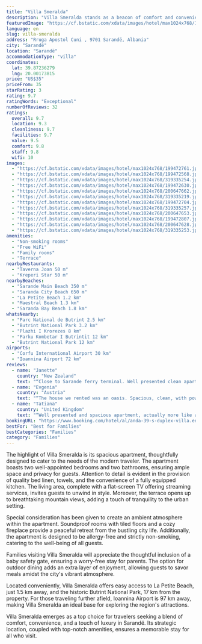 ```yaml
---
title: "Villa Smeralda"
description: "Villa Smeralda stands as a beacon of comfort and convenience in the heart of Sarandë, merely a stone's throw away from the pristine Sarande Main Beach and a short stroll from Saranda City Beach."
featuredImage: "https://cf.bstatic.com/xdata/images/hotel/max1024x768/199472761.jpg?k=ce28cf8fd7dacfb27ca8e456cba0254b9fabbdb66ee05786943eae2fd546f966&o=&hp=1"
language: en
slug: villa-smeralda
address: "Rruga Apostol Cuni , 9701 Sarandë, Albania"
city: "Sarandë"
location: "Sarandë"
accommodationType: "villa"
coordinates:
  lat: 39.87236279
  lng: 20.00173815
price: "US$35"
priceFrom: 35
starRating: 3
rating: 9.7
ratingWords: "Exceptional"
numberOfReviews: 32
ratings:
  overall: 9.7
  location: 9.3
  cleanliness: 9.7
  facilities: 9.7
  value: 9.5
  comfort: 9.8
  staff: 9.8
  wifi: 10
images:
  - "https://cf.bstatic.com/xdata/images/hotel/max1024x768/199472761.jpg?k=ce28cf8fd7dacfb27ca8e456cba0254b9fabbdb66ee05786943eae2fd546f966&o=&hp=1"
  - "https://cf.bstatic.com/xdata/images/hotel/max1024x768/199472568.jpg?k=f5b9835bc47ab0a81c3f50d29e393ddd45a1b23ace38f327180680f7472f32f3&o=&hp=1"
  - "https://cf.bstatic.com/xdata/images/hotel/max1024x768/319335254.jpg?k=fe9bd8b52e520bd0fabf71aaccf2e859e0c416c40915cd5b2768708f9f53a553&o=&hp=1"
  - "https://cf.bstatic.com/xdata/images/hotel/max1024x768/199472630.jpg?k=a583ea28a26dd3ff7ae70fc3b68e17a3c958329ae85139c8e4475119f8a5b327&o=&hp=1"
  - "https://cf.bstatic.com/xdata/images/hotel/max1024x768/200647662.jpg?k=0e8204257e296524d8355ed3f4a5b2b4385f68a91b545b6000d220e72801dbf1&o=&hp=1"
  - "https://cf.bstatic.com/xdata/images/hotel/max1024x768/319335219.jpg?k=234a9ed8a8541bf3eda737b75291e86c267b485f00d33bfe8101a779cadd29b5&o=&hp=1"
  - "https://cf.bstatic.com/xdata/images/hotel/max1024x768/199472704.jpg?k=ddbf2f25f11374ff87d1a6912fe1b7fafe51ccc8fd3ef63e09887bf0770d43dd&o=&hp=1"
  - "https://cf.bstatic.com/xdata/images/hotel/max1024x768/319335257.jpg?k=168b26cd99c4872ce802f4963be32c5fe6bf0ff05e43e8931ef2a8e0e4972f86&o=&hp=1"
  - "https://cf.bstatic.com/xdata/images/hotel/max1024x768/200647653.jpg?k=9d16d64c20d483278463bfbb0bf926387535eb9dc92a32dd8416df2ff5186dc9&o=&hp=1"
  - "https://cf.bstatic.com/xdata/images/hotel/max1024x768/199472807.jpg?k=4c85bddd610fb264e961606c239ab27cae673ed27e4054965235488b377e4b93&o=&hp=1"
  - "https://cf.bstatic.com/xdata/images/hotel/max1024x768/200647628.jpg?k=95e20c4457fbda845ba2ebbdf6be3888b5e5ebbc149cc64b28843b74ae5c58ea&o=&hp=1"
  - "https://cf.bstatic.com/xdata/images/hotel/max1024x768/319335253.jpg?k=0b1596dd90ce2069e25da0a7d5ee04dff7e7cb569a58d63f7d609daba0d35858&o=&hp=1"
amenities:
  - "Non-smoking rooms"
  - "Free WiFi"
  - "Family rooms"
  - "Terrace"
nearbyRestaurants:
  - "Taverna Joan 50 m"
  - "Kreperi Star 50 m"
nearbyBeaches:
  - "Sarande Main Beach 350 m"
  - "Saranda City Beach 650 m"
  - "La Petite Beach 1.2 km"
  - "Maestral Beach 1.3 km"
  - "Saranda Bay Beach 1.8 km"
whatsNearby:
  - "Parc National de Butrint 2.5 km"
  - "Butrint National Park 3.2 km"
  - "Plazhi I Krorezes 8 km"
  - "Parku Kombetar I Butrintit 12 km"
  - "Butrint National Park 12 km"
airports:
  - "Corfu International Airport 30 km"
  - "Ioannina Airport 72 km"
reviews:
  - name: "Janette"
    country: "New Zealand"
    text: "“Close to Sarande ferry terminal. Well presented clean apartment. Very comfortable. Awesome accommodating hosts.”"
  - name: "Evgenia"
    country: "Austria"
    text: "“The house we rented was an oasis. Spacious, clean, with powerful working air-conditions. During our stay both Mrs Ada and Mr. Albi were 24/7 at our disposal always nice and polite. The two toilets are an extra bonus. Although it is so close to the...”"
  - name: "Tatiana"
    country: "United Kingdom"
    text: "“Well presented and spacious apartment, actually more like a detached house. The apartment is situated near the ferry port and a short walk from supermarkets, fruit&veg market and the promenade. Fully air conditioned bedrooms and living space. The...”"
bookingURL: "https://www.booking.com/hotel/al/anda-39-s-duplex-villa.en-gb.html?aid=8035640"
bestFor: "Best for Families"
bestCategories: "Families"
category: "Families"
---
```


The highlight of Villa Smeralda is its spacious apartment, thoughtfully designed to cater to the needs of the modern traveler. The apartment boasts two well-appointed bedrooms and two bathrooms, ensuring ample space and privacy for guests. Attention to detail is evident in the provision of quality bed linen, towels, and the convenience of a fully equipped kitchen. The living area, complete with a flat-screen TV offering streaming services, invites guests to unwind in style. Moreover, the terrace opens up to breathtaking mountain views, adding a touch of tranquility to the urban setting.

Special consideration has been given to create an ambient atmosphere within the apartment. Soundproof rooms with tiled floors and a cozy fireplace provide a peaceful retreat from the bustling city life. Additionally, the apartment is designed to be allergy-free and strictly non-smoking, catering to the well-being of all guests.

Families visiting Villa Smeralda will appreciate the thoughtful inclusion of a baby safety gate, ensuring a worry-free stay for parents. The option for outdoor dining adds an extra layer of enjoyment, allowing guests to savor meals amidst the city's vibrant atmosphere.

Located conveniently, Villa Smeralda offers easy access to La Petite Beach, just 1.5 km away, and the historic Butrint National Park, 17 km from the property. For those traveling further afield, Ioannina Airport is 97 km away, making Villa Smeralda an ideal base for exploring the region's attractions.

Villa Smeralda emerges as a top choice for travelers seeking a blend of comfort, convenience, and a touch of luxury in Sarandë. Its strategic location, coupled with top-notch amenities, ensures a memorable stay for all who visit.